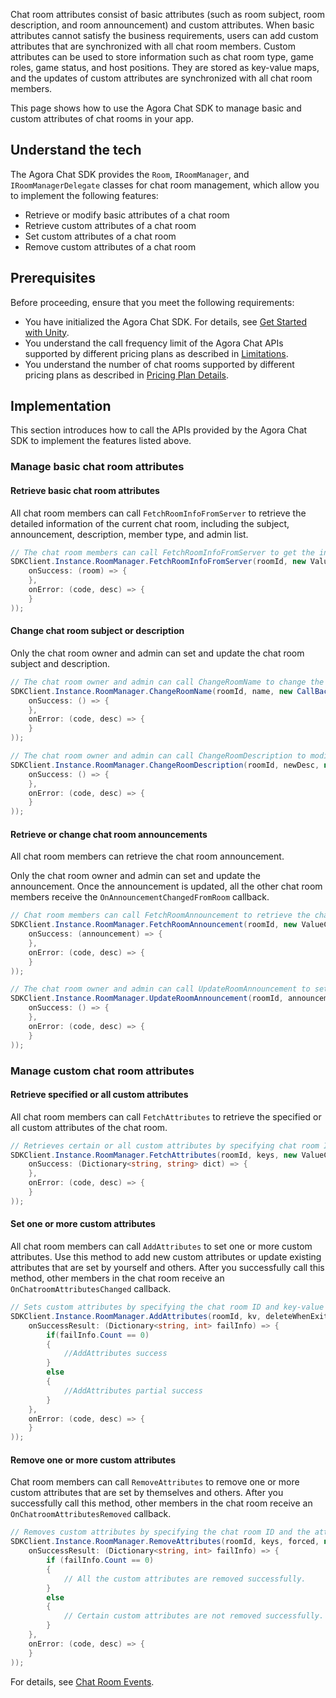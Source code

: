 Chat room attributes consist of basic attributes (such as room subject, room description, and room announcement) and custom attributes. When basic attributes cannot satisfy the business requirements, users can add custom attributes that are synchronized with all chat room members.
Custom attributes can be used to store information such as chat room type, game roles, game status, and host positions. They are stored as key-value maps, and the updates of custom attributes are synchronized with all chat room members.

This page shows how to use the Agora Chat SDK to manage basic and custom attributes of chat rooms in your app.

## Understand the tech

The Agora Chat SDK provides the `Room`, `IRoomManager`, and `IRoomManagerDelegate` classes for chat room management, which allow you to implement the following features:

- Retrieve or modify basic attributes of a chat room
- Retrieve custom attributes of a chat room
- Set custom attributes of a chat room
- Remove custom attributes of a chat room

## Prerequisites

Before proceeding, ensure that you meet the following requirements:

- You have initialized the Agora Chat SDK. For details, see [Get Started with Unity](./agora_chat_get_started_unity).
- You understand the call frequency limit of the Agora Chat APIs supported by different pricing plans as described in [Limitations](./agora-chat/agora_chat_limitation).
- You understand the number of chat rooms supported by different pricing plans as described in [Pricing Plan Details](./agora-chat/agora_chat_plan).

## Implementation

This section introduces how to call the APIs provided by the Agora Chat SDK to implement the features listed above.

### Manage basic chat room attributes

#### Retrieve basic chat room attributes

All chat room members can call `FetchRoomInfoFromServer` to retrieve the detailed information of the current chat room, including the subject, announcement, description, member type, and admin list. 

```c#
// The chat room members can call FetchRoomInfoFromServer to get the information of the specified chat room.
SDKClient.Instance.RoomManager.FetchRoomInfoFromServer(roomId, new ValueCallBack<Room>(
    onSuccess: (room) => {
    },
    onError: (code, desc) => {
    }
));
```

#### Change chat room subject or description
Only the chat room owner and admin can set and update the chat room subject and description.

```c#
// The chat room owner and admin can call ChangeRoomName to change the chat room subject.
SDKClient.Instance.RoomManager.ChangeRoomName(roomId, name, new CallBack(
    onSuccess: () => {
    },
    onError: (code, desc) => {
    }
));

// The chat room owner and admin can call ChangeRoomDescription to modify the chat room description.
SDKClient.Instance.RoomManager.ChangeRoomDescription(roomId, newDesc, new CallBack(
    onSuccess: () => {
    },
    onError: (code, desc) => {
    }
));
```

#### Retrieve or change chat room announcements

All chat room members can retrieve the chat room announcement.

Only the chat room owner and admin can set and update the announcement. Once the announcement is updated, all the other chat room members receive the `OnAnnouncementChangedFromRoom` callback.

```c#
// Chat room members can call FetchRoomAnnouncement to retrieve the chat room announcement.
SDKClient.Instance.RoomManager.FetchRoomAnnouncement(roomId, new ValueCallBack<string>(
    onSuccess: (announcement) => {
    },
    onError: (code, desc) => {
    }
));

// The chat room owner and admin can call UpdateRoomAnnouncement to set or update the chat room announcement.
SDKClient.Instance.RoomManager.UpdateRoomAnnouncement(roomId, announcement, new CallBack(
    onSuccess: () => {
    },
    onError: (code, desc) => {
    }
));
```

### Manage custom chat room attributes

#### Retrieve specified or all custom attributes

All chat room members can call `FetchAttributes` to retrieve the specified or all custom attributes of the chat room.

```c#
// Retrieves certain or all custom attributes by specifying chat room ID and attribute keys.  
SDKClient.Instance.RoomManager.FetchAttributes(roomId, keys, new ValueCallBack<Dictionary<string, string>>(
    onSuccess: (Dictionary<string, string> dict) => {
    },
    onError: (code, desc) => {
    }
));
```

#### Set one or more custom attributes

All chat room members can call `AddAttributes` to set one or more custom attributes. Use this method to add new custom attributes or update existing attributes that are set by yourself and others. After you successfully call this method, other members in the chat room receive an `OnChatroomAttributesChanged` callback.

```c#
// Sets custom attributes by specifying the chat room ID and key-value maps of the attributes. 
SDKClient.Instance.RoomManager.AddAttributes(roomId, kv, deleteWhenExit, forced, new CallBackResult(
    onSuccessResult: (Dictionary<string, int> failInfo) => {
        if(failInfo.Count == 0)
        {
            //AddAttributes success
        }
        else
        {
            //AddAttributes partial success
        }
    },
    onError: (code, desc) => {
    }
));
```

#### Remove one or more custom attributes

Chat room members can call `RemoveAttributes` to remove one or more custom attributes that are set by themselves and others. After you successfully call this method, other members in the chat room receive an `OnChatroomAttributesRemoved` callback. 

```c#
// Removes custom attributes by specifying the chat room ID and the attribute key list. 
SDKClient.Instance.RoomManager.RemoveAttributes(roomId, keys, forced, new CallBackResult(
    onSuccessResult: (Dictionary<string, int> failInfo) => {
        if (failInfo.Count == 0)
        {
            // All the custom attributes are removed successfully. 
        }
        else
        {
            // Certain custom attributes are not removed successfully. 
        }
    },
    onError: (code, desc) => {
    }
));
```

For details, see [Chat Room Events](./agora_chat_chatroom_unity#listen-for-chat-room-events).

